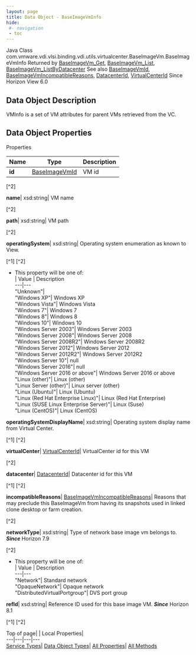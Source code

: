 ```yaml
---
layout: page
title: Data Object - BaseImageVmInfo
hide:
 #- navigation
 - toc
---
```






Java Class
    com.vmware.vdi.vlsi.binding.vdi.utils.virtualcenter.BaseImageVm.BaseImageVmInfo
Returned by
     [BaseImageVm_Get](vdi.utils.virtualcenter.BaseImageVm.md#get), [BaseImageVm_List](vdi.utils.virtualcenter.BaseImageVm.md#list), [BaseImageVm_ListByDatacenter](vdi.utils.virtualcenter.BaseImageVm.md#listByDatacenter)
See also
     [BaseImageVmId](vdi.entity.BaseImageVmId.md), [BaseImageVmIncompatibleReasons](vdi.utils.virtualcenter.BaseImageVm.BaseImageVmIncompatibleReasons.md), [DatacenterId](vdi.entity.DatacenterId.md), [VirtualCenterId](vdi.entity.VirtualCenterId.md)
Since 
    Horizon View 6.0

## Data Object Description 

VMInfo is a set of VM attributes for parent VMs retrieved from the VC. 

## Data Object Properties

Properties

Name |  Type |  Description   
---|---|---  
**id**| [BaseImageVmId](vdi.entity.BaseImageVmId.md)|  VM id   


[^2]

  
**name**|  xsd:string|  VM name   


[^2]

  
**path**|  xsd:string|  VM path   


[^2]

  
**operatingSystem**|  xsd:string|  Operating system enumeration as known to View.   


[^1]
[^2]
  * This property will be one of:  
|  Value |  Description   
---|---  
"Unknown"|   
"Windows XP"| Windows XP  
"Windows Vista"| Windows Vista  
"Windows 7"| Windows 7  
"Windows 8"| Windows 8  
"Windows 10"| Windows 10  
"Windows Server 2003"| Windows Server 2003  
"Windows Server 2008"| Windows Server 2008  
"Windows Server 2008R2"| Windows Server 2008R2  
"Windows Server 2012"| Windows Server 2012  
"Windows Server 2012R2"| Windows Server 2012R2  
"Windows Server 10"| null  
"Windows Server 2016"| null  
"Windows Server 2016 or above"| Windows Server 2016 or above  
"Linux (other)"| Linux (other)  
"Linux Server (other)"| Linux server (other)  
"Linux (Ubuntu)"| Linux (Ubuntu)  
"Linux (Red Hat Enterprise Linux)"| Linux (Red Hat Enterprise)  
"Linux (SUSE Linux Enterprise Server)"| Linux (Suse)  
"Linux (CentOS)"| Linux (CentOS)  

  
**operatingSystemDisplayName**|  xsd:string|  Operating system display name from Virtual Center.   


[^1]
[^2]

  
**virtualCenter**| [VirtualCenterId](vdi.entity.VirtualCenterId.md)|  VirtualCenter id for this VM   


[^2]

  
**datacenter**| [DatacenterId](vdi.entity.DatacenterId.md)|  Datacenter id for this VM   


[^1]
[^2]

  
**incompatibleReasons**| [BaseImageVmIncompatibleReasons](vdi.utils.virtualcenter.BaseImageVm.BaseImageVmIncompatibleReasons.md)|  Reasons that may preclude this BaseImageVm from having its snapshots used in linked clone desktop or farm creation.   


[^2]

  
**networkType**|  xsd:string|  Type of network base image vm belongs to.  **_Since_** Horizon 7.9  


[^2]
  * This property will be one of:  
|  Value |  Description   
---|---  
"Network"| Standard network  
"OpaqueNetwork"| Opaque network  
"DistributedVirtualPortgroup"| DVS port group  

  
**refId**|  xsd:string|  Reference ID used for this base image VM.  **_Since_** Horizon 8.1  


[^1]
[^2]

  
  
  
Top of page| | Local Properties|   
---|---|---|---  
[Service Types](index-mo_types.md)| [Data Object Types](index-do_types.md)| [All Properties](index-properties.md)| [All Methods](index-methods.md)  
  
  

